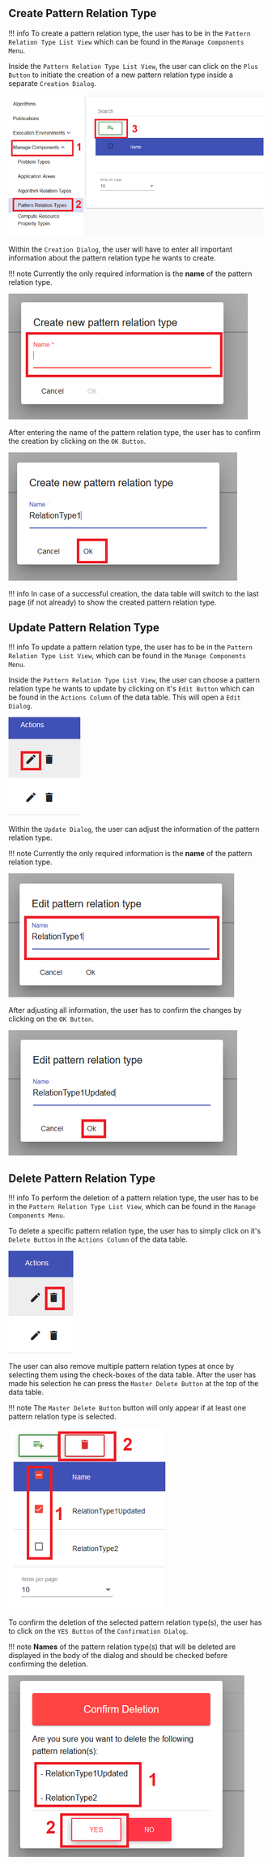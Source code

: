 #
## Create Pattern Relation Type

!!! info 
    To create a pattern relation type, the user has to be in the ``Pattern Relation Type List View`` which can be found in the ``Manage Components Menu``.
	
Inside the ``Pattern Relation Type List View``, the user can click on the ``Plus Button`` to initiate the creation of a new pattern relation type inside a separate ``Creation Dialog``.

![alt text](./images/pattern_relation_type/Create_Pattern_Relation_Type_-_Step_1.PNG "Open creation dialog")

Within the ``Creation Dialog``, the user will have to enter all important information about the pattern relation type he wants to create.

!!! note 
    Currently the only required information is the **name** of the pattern relation type.
	
![alt text](./images/pattern_relation_type/Create_Pattern_Relation_Type_-_Step_2.PNG "Structure of creation dialog")
	
After entering the name of the pattern relation type, the user has to confirm the creation by clicking on the ``OK Button``.

![alt text](./images/pattern_relation_type/Create_Pattern_Relation_Type_-_Step_3.PNG "Confirm creation")

!!! info 
    In case of a successful creation, the data table will switch to the last page (if not already) to show the created pattern relation type.
	
## Update Pattern Relation Type

!!! info 
    To update a pattern relation type, the user has to be in the ``Pattern Relation Type List View``, which can be found in the ``Manage Components Menu``.
	
Inside the ``Pattern Relation Type List View``, the user can choose a pattern relation type he wants to update by clicking on it's ``Edit Button`` which can be found in the ``Actions Column`` of the data table.
This will open a ``Edit Dialog``.

![alt text](./images/pattern_relation_type/Update_Pattern_Relation_Type_-_Step_1.PNG "Open update dialog")

Within the ``Update Dialog``, the user can adjust the information of the pattern relation type.

!!! note 
    Currently the only required information is the **name** of the pattern relation type.
	
![alt text](./images/pattern_relation_type/Update_Pattern_Relation_Type_-_Step_2.PNG "Structure of update dialog")
	
After adjusting all information, the user has to confirm the changes by clicking on the ``OK Button``.

![alt text](./images/pattern_relation_type/Update_Pattern_Relation_Type_-_Step_3.PNG "Confirm update")

## Delete Pattern Relation Type

!!! info 
    To perform the deletion of a pattern relation type, the user has to be in the ``Pattern Relation Type List View``, which can be found in the ``Manage Components Menu``.
	
To delete a specific pattern relation type, the user has to simply click on it's ``Delete Button`` in the ``Actions Column`` of the data table.

![alt text](./images/pattern_relation_type/Delete_Pattern_Relation_Type_-_Step_1.1.PNG "Delete single pattern relation type")

The user can also remove multiple pattern relation types at once by selecting them using the check-boxes of the data table. After the user has made his selection he can press the ``Master Delete Button`` at the top of the data table.

!!! note 
    The ``Master Delete Button`` button will only appear if at least one pattern relation type is selected.
	
![alt text](./images/pattern_relation_type/Delete_Pattern_Relation_Type_-_Step_1.2.PNG "Delete multiple pattern relation types")
	
To confirm the deletion of the selected pattern relation type(s), the user has to click on the ``YES Button`` of the ``Confirmation Dialog``.

!!! note 
    **Names** of the pattern relation type(s) that will be deleted are displayed in the body of the dialog and should be checked before confirming the deletion.

![alt text](./images/pattern_relation_type/Delete_Pattern_Relation_Type_-_Step_2.PNG "Confirm deletion")

